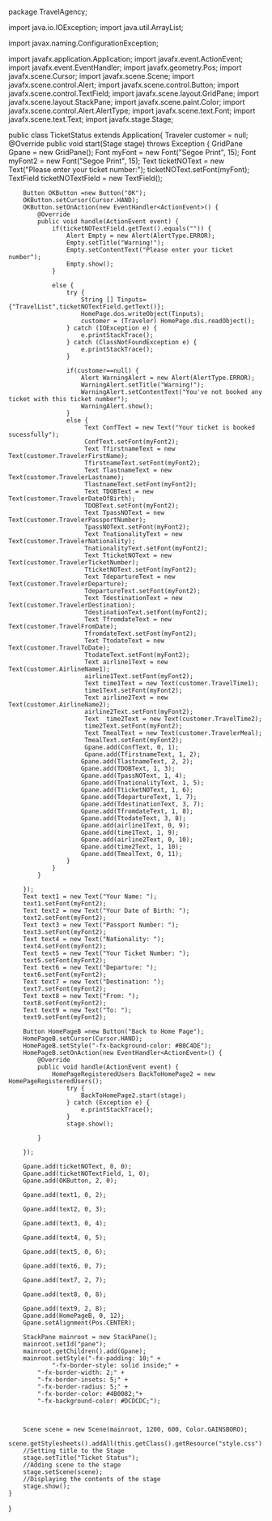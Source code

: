 package TravelAgency;

import java.io.IOException;
import java.util.ArrayList;

import javax.naming.ConfigurationException;

import javafx.application.Application;
import javafx.event.ActionEvent;
import javafx.event.EventHandler;
import javafx.geometry.Pos;
import javafx.scene.Cursor;
import javafx.scene.Scene;
import javafx.scene.control.Alert;
import javafx.scene.control.Button;
import javafx.scene.control.TextField;
import javafx.scene.layout.GridPane;
import javafx.scene.layout.StackPane;
import javafx.scene.paint.Color;
import javafx.scene.control.Alert.AlertType;
import javafx.scene.text.Font;
import javafx.scene.text.Text;
import javafx.stage.Stage;

public class TicketStatus extends Application{
	Traveler customer = null;
	@Override
	public void start(Stage stage) throws Exception {
		GridPane Gpane = new GridPane();
		Font myFont = new Font("Segoe Print", 15);
		Font myFont2 = new Font("Segoe Print", 15);
		Text ticketNOText = new Text("Please enter your ticket number:");
		ticketNOText.setFont(myFont);
		TextField ticketNOTextField = new TextField();
		
		Button OKButton =new Button("OK");
		OKButton.setCursor(Cursor.HAND);
		OKButton.setOnAction(new EventHandler<ActionEvent>() {
            @Override
            public void handle(ActionEvent event) {
            	if(ticketNOTextField.getText().equals("")) {
            		Alert Empty = new Alert(AlertType.ERROR);
            		Empty.setTitle("Warning!");
            		Empty.setContentText("Please enter your ticket number");
            		Empty.show();
            	}
            	
            	else {
            		try {
            			String [] Tinputs= {"TravelList",ticketNOTextField.getText()};
            			HomePage.dos.writeObject(Tinputs);
            			customer = (Traveler) HomePage.dis.readObject();
            		} catch (IOException e) {
            			e.printStackTrace();
            		} catch (ClassNotFoundException e) {
            			e.printStackTrace();
            		}
                	
                	if(customer==null) {
            			Alert WarningAlert = new Alert(AlertType.ERROR);
                		WarningAlert.setTitle("Warning!");
                		WarningAlert.setContentText("You've not booked any ticket with this ticket number");
            			WarningAlert.show();
            		}
                	else {
                		 Text ConfText = new Text("Your ticket is booked sucessfully");
                		 ConfText.setFont(myFont2);
                		 Text TfirstnameText = new Text(customer.TravelerFirstName);
                		 TfirstnameText.setFont(myFont2);
                		 Text TlastnameText = new Text(customer.TravelerLastname);
                		 TlastnameText.setFont(myFont2);
                		 Text TDOBText = new Text(customer.TravelerDateOfBirth);
                		 TDOBText.setFont(myFont2);
                		 Text TpassNOText = new Text(customer.TravelerPassportNumber);
                		 TpassNOText.setFont(myFont2);
                		 Text TnationalityText = new Text(customer.TravelerNationality);
                		 TnationalityText.setFont(myFont2);
                		 Text TticketNOText = new Text(customer.TravelerTicketNumber);
                		 TticketNOText.setFont(myFont2);
                		 Text TdepartureText = new Text(customer.TravelerDeparture);
                		 TdepartureText.setFont(myFont2);
                		 Text TdestinationText = new Text(customer.TravelerDestination);
                		 TdestinationText.setFont(myFont2);
                		 Text TfromdateText = new Text(customer.TravelFromDate);
                		 TfromdateText.setFont(myFont2);
                		 Text TtodateText = new Text(customer.TravelToDate);
                		 TtodateText.setFont(myFont2);
                		 Text airline1Text = new Text(customer.AirlineName1);
                		 airline1Text.setFont(myFont2);
                		 Text time1Text = new Text(customer.TravelTime1);
                		 time1Text.setFont(myFont2);
                		 Text airline2Text = new Text(customer.AirlineName2);
                		 airline2Text.setFont(myFont2);
                		 Text  time2Text = new Text(customer.TravelTime2);
                		 time2Text.setFont(myFont2);
                		 Text TmealText = new Text(customer.TravelerMeal);
                		 TmealText.setFont(myFont2);
                		 Gpane.add(ConfText, 0, 1);
                		 Gpane.add(TfirstnameText, 1, 2);
                		Gpane.add(TlastnameText, 2, 2);
                		Gpane.add(TDOBText, 1, 3);
                		Gpane.add(TpassNOText, 1, 4);
                		Gpane.add(TnationalityText, 1, 5);
                		Gpane.add(TticketNOText, 1, 6);
                		Gpane.add(TdepartureText, 1, 7);
                		Gpane.add(TdestinationText, 3, 7);
                		Gpane.add(TfromdateText, 1, 8);
                		Gpane.add(TtodateText, 3, 8);
                		Gpane.add(airline1Text, 0, 9);
                		Gpane.add(time1Text, 1, 9);
                		Gpane.add(airline2Text, 0, 10);
                		Gpane.add(time2Text, 1, 10);
                		Gpane.add(TmealText, 0, 11);
                	}
            	}
            }

        });
		Text text1 = new Text("Your Name: ");
		text1.setFont(myFont2);
		Text text2 = new Text("Your Date of Birth: ");
		text2.setFont(myFont2);
		Text text3 = new Text("Passport Number: ");
		text3.setFont(myFont2);
		Text text4 = new Text("Nationality: ");
		text4.setFont(myFont2);
		Text text5 = new Text("Your Ticket Number: ");
		text5.setFont(myFont2);
		Text text6 = new Text("Departure: ");
		text6.setFont(myFont2);
		Text text7 = new Text("Destination: ");
		text7.setFont(myFont2);
		Text text8 = new Text("From: ");
		text8.setFont(myFont2);
		Text text9 = new Text("To: ");
		text9.setFont(myFont2);
		
		Button HomePageB =new Button("Back to Home Page");
        HomePageB.setCursor(Cursor.HAND);
        HomePageB.setStyle("-fx-background-color: #B0C4DE");
        HomePageB.setOnAction(new EventHandler<ActionEvent>() {
            @Override
            public void handle(ActionEvent event) {
            	HomePageRegisteredUsers BackToHomePage2 = new HomePageRegisteredUsers();
	            	try {
	            		BackToHomePage2.start(stage);
					} catch (Exception e) {
						e.printStackTrace();
					}
	            	stage.show();
                
            }

        });
		
		Gpane.add(ticketNOText, 0, 0);
		Gpane.add(ticketNOTextField, 1, 0);
		Gpane.add(OKButton, 2, 0);
		
		Gpane.add(text1, 0, 2);
		
		Gpane.add(text2, 0, 3);
		
		Gpane.add(text3, 0, 4);
		
		Gpane.add(text4, 0, 5);
		
		Gpane.add(text5, 0, 6);
		
		Gpane.add(text6, 0, 7);
		
		Gpane.add(text7, 2, 7);
		
		Gpane.add(text8, 0, 8);
		
		Gpane.add(text9, 2, 8);
		Gpane.add(HomePageB, 0, 12);
		Gpane.setAlignment(Pos.CENTER);
		
		StackPane mainroot = new StackPane();
       	mainroot.setId("pane");
       	mainroot.getChildren().add(Gpane);
       	mainroot.setStyle("-fx-padding: 10;" +
				"-fx-border-style: solid inside;" +
			"-fx-border-width: 2;" +
			"-fx-border-insets: 5;" +
			"-fx-border-radius: 5;" +
			"-fx-border-color: #4B0082;"+
			"-fx-background-color: #DCDCDC;");
		
		
		
        Scene scene = new Scene(mainroot, 1200, 600, Color.GAINSBORO); 
        scene.getStylesheets().addAll(this.getClass().getResource("style.css").toExternalForm());
        //Setting title to the Stage 
        stage.setTitle("Ticket Status"); 
        //Adding scene to the stage 
        stage.setScene(scene);
        //Displaying the contents of the stage 
        stage.show();
	}

}
